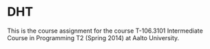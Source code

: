 DHT
===
This is the course assignment for the course T-106.3101 Intermediate Course in Programming T2 (Spring 2014) at Aalto University.
